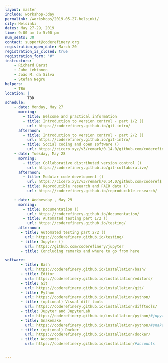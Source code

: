 ```yaml
---
layout: master
include: workshop-3day
permalink: /workshops/2019-05-27-helsinki/
city: Helsinki
dates: May 27-29, 2019
time: 9:00 am to 5:00 pm
num_seats: 30
contact: support@coderefinery.org
registration_open_date: March 20
registration_is_closed: true
registration_form: "#"
instructors:
    - Richard Darst
    - Juho Lehtonen
    - João M. da Silva
    - Stefan Negru
helpers:
    - TBA
location: |
          TBD
schedule:
    - date: Monday, May 27
      morning:
        - title: Welcome and practical information
        - title: Introduction to version control - part 1/2 ()
          url: https://coderefinery.github.io/git-intro/
      afternoon:
        - title: Introduction to version control - part 2/2 ()
          url: https://coderefinery.github.io/git-intro/
        - title: Social coding and open software ()
          url: https://cicero.xyz/v3/remark/0.14.0/github.com/coderefinery/social-coding/2018-12-11-espoo/talk.md/
    - date: Tuesday, May 28
      morning:
        - title: Collaborative distributed version control ()
          url: https://coderefinery.github.io/git-collaborative/
      afternoon:
        - title: Modular code development ()
          url: https://cicero.xyz/v3/remark/0.14.0/github.com/coderef$
        - title: Reproducible research and FAIR data ()
          url: https://coderefinery.github.io/reproducible-research/

    - date: Wednesday , May 29
      morning:
        - title: Documentation ()
          url: https://coderefinery.github.io/documentation/
        - title: Automated testing part 1/2 ()
          url: https://coderefinery.github.io/testing/
      afternoon:
       - title: Automated testing part 2/2 ()
         url: https://coderefinery.github.io/testing/
       - title: Jupyter ()
         url: https://github.com/coderefinery/jupyter
       - title: Concluding remarks and where to go from here

software:
       - title: Bash
         url: https://coderefinery.github.io/installation/bash/
       - title: Editor
         url: https://coderefinery.github.io/installation/editors/
       - title: Git
         url: https://coderefinery.github.io/installation/git/
       - title: Python
         url: https://coderefinery.github.io/installation/python/
       - title: (optional) Visual diff tools
         url: https://coderefinery.github.io/installation/difftools/
       - title: Jupyter and JupyterLab
         url: https://coderefinery.github.io/installation/python/#jupyter
       - title: Snakemake
         url: https://coderefinery.github.io/installation/python/#snakemake
       - title: (optional) Docker
         url: https://coderefinery.github.io/installation/docker/
       - title: Accounts
         url: https://coderefinery.github.io/installation/#accounts


---
```

